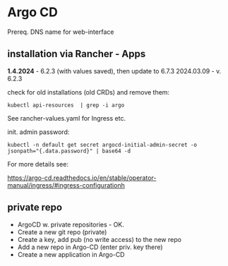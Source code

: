 # Argo CD

Prereq. DNS name for web-interface

 
## installation via Rancher - Apps

**1.4.2024** - 6.2.3 (with values saved), then update to 6.7.3
2024.03.09 - v. 6.2.3

check for old installations (old CRDs) and remove them:

```
kubectl api-resources  | grep -i argo
```


See rancher-values.yaml for Ingress etc.




init. admin password:

```
kubectl -n default get secret argocd-initial-admin-secret -o jsonpath="{.data.password}" | base64 -d
```


For more details see:

https://argo-cd.readthedocs.io/en/stable/operator-manual/ingress/#ingress-configurationh



##  private repo


- ArgoCD w. private repositories - OK.
- Create a new git repo (private)
- Create a key, add pub (no write access) to the new repo
- Add a new repo in Argo-CD (enter priv. key there)
- Create a new application in Argo-CD




